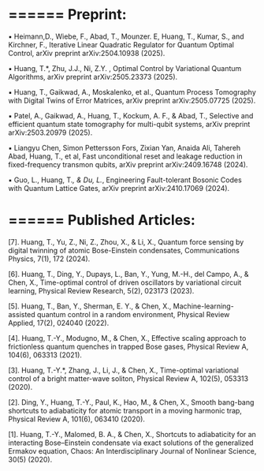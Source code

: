 <!-- ---
title: "Paper Title Number 1"
collection: publications
category: manuscripts
permalink: /publication/2009-10-01-paper-title-number-1
excerpt: 'This paper is about the number 1. The number 2 is left for future work.'
date: 2009-10-01
venue: 'Journal 1'
slidesurl: 'http://academicpages.github.io/files/slides1.pdf'
paperurl: 'http://academicpages.github.io/files/paper1.pdf'
bibtexurl: 'http://academicpages.github.io/files/bibtex1.bib'
citation: 'Your Name, You. (2009). &quot;Paper Title Number 1.&quot; <i>Journal 1</i>. 1(1).'
---
The contents above will be part of a list of publications, if the user clicks the link for the publication than the contents of section will be rendered as a full page, allowing you to provide more information about the paper for the reader. When publications are displayed as a single page, the contents of the above "citation" field will automatically be included below this section in a smaller font. -->


======
**Preprint**:
======
▪️  Heimann,D., Wiebe, F., Abad, T., Mounzer. E,  Huang, T., Kumar, S., and Kirchner, F., Iterative Linear Quadratic Regulator for Quantum Optimal Control, arXiv preprint arXiv:2504.10938 (2025).

▪️  Huang, T.*, Zhu, J.J., Ni, Z.Y. , Optimal Control by Variational Quantum Algorithms, arXiv preprint arXiv:2505.23373 (2025).

▪️ Huang, T., Gaikwad, A., Moskalenko, et al., Quantum Process Tomography with Digital Twins of Error Matrices, arXiv preprint arXiv:2505.07725 (2025).

▪️  Patel, A., Gaikwad, A., Huang, T., Kockum, A. F., & Abad, T., Selective and efficient quantum state tomography for multi-qubit systems, arXiv preprint arXiv:2503.20979 (2025).

▪️  Liangyu Chen, Simon Pettersson Fors, Zixian Yan, Anaida Ali, Tahereh Abad, Huang, T., et al, Fast unconditional reset and leakage reduction in fixed-frequency transmon qubits, arXiv preprint arXiv:2409.16748 (2024).

▪️ Guo, L., Huang, T.*, & Du, L.*, Engineering Fault-tolerant Bosonic Codes with Quantum Lattice Gates, arXiv preprint arXiv:2410.17069 (2024).

======
**Published Articles**:
======
[7]. Huang, T., Yu, Z., Ni, Z., Zhou, X., & Li, X., Quantum force sensing by digital twinning of atomic Bose-Einstein condensates, Communications Physics, 7(1), 172 (2024).

[6]. Huang, T., Ding, Y., Dupays, L., Ban, Y., Yung, M.-H., del Campo, A., & Chen, X., Time-optimal control of driven oscillators by variational circuit learning, Physical Review Research, 5(2), 023173 (2023).

[5]. Huang, T., Ban, Y., Sherman, E. Y., & Chen, X., Machine-learning-assisted quantum control in a random environment, Physical Review Applied, 17(2), 024040 (2022).

[4]. Huang, T.-Y., Modugno, M., & Chen, X., Effective scaling approach to frictionless quantum quenches in trapped Bose gases, Physical Review A, 104(6), 063313 (2021).

[3]. Huang, T.-Y.*, Zhang, J., Li, J., & Chen, X., Time-optimal variational control of a bright matter-wave soliton, Physical Review A, 102(5), 053313 (2020).

[2]. Ding, Y., Huang, T.-Y., Paul, K., Hao, M., & Chen, X., Smooth bang-bang shortcuts to adiabaticity for atomic transport in a moving harmonic trap, Physical Review A, 101(6), 063410 (2020).

[1]. Huang, T.-Y., Malomed, B. A., & Chen, X., Shortcuts to adiabaticity for an interacting Bose–Einstein condensate via exact solutions of the generalized Ermakov equation, Chaos: An Interdisciplinary Journal of Nonlinear Science, 30(5) (2020).

